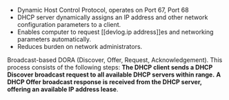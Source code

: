 
- Dynamic Host Control Protocol, operates on Port 67, Port 68
- DHCP server dynamically assigns an IP address and other network configuration parameters to a client.
- Enables computer to request [[devlog.ip address]]es and networking parameters automatically.
- Reduces burden on network administrators.

Broadcast-based DORA (Discover, Offer, Request, Acknowledgement). This process consists of the following steps: **The DHCP client sends a DHCP Discover broadcast request to all available DHCP servers within range.** **A DHCP Offer broadcast response is received from the DHCP server, offering an available IP address lease**.
